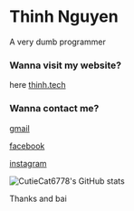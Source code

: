 # Thinh Nguyen

A very dumb programmer

### Wanna visit my website?

here [thinh.tech](https://thinh.tech)

### Wanna contact me?

[gmail](mailto:thinhnguyenhuuhung@gmail.com)

[facebook](https://facebook.com/txzje)

[instagram](https://instagram.com/txzje)

![CutieCat6778's GitHub stats](https://github-readme-stats.vercel.app/api?username=CutieCat6778&show_icons=true&theme=transparent)


Thanks and bai
